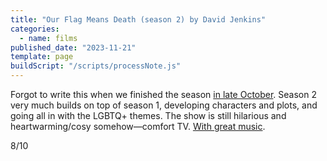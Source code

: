 ```yaml
---
title: "Our Flag Means Death (season 2) by David Jenkins"
categories:
  - name: films
published_date: "2023-11-21"
template: page
buildScript: "/scripts/processNote.js"
---
```


Forgot to write this when we finished the season [in late October](/notes/weeknote-32-t-visiting-feeding-princesse/). Season 2 very much builds on top of season 1, developing characters and plots, and going all in with the LGBTQ+ themes. The show is still hilarious and heartwarming/cosy somehow—comfort TV. [With great music](/notes/pygmy-love-song-and-other-recent-earworms/).

8/10
